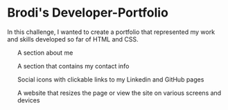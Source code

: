 # Brodi's Developer-Portfolio
In this challenge, I wanted to create a portfolio that represented my work and skills developed so far of HTML and CSS.
<ul>A section about me</ul>
<ul>A section that contains my contact info</ul>
<ul>Social icons with clickable links to my Linkedin and GitHub pages</ul>
<ul>A website that resizes the page or view the site on various screens and devices</ul>